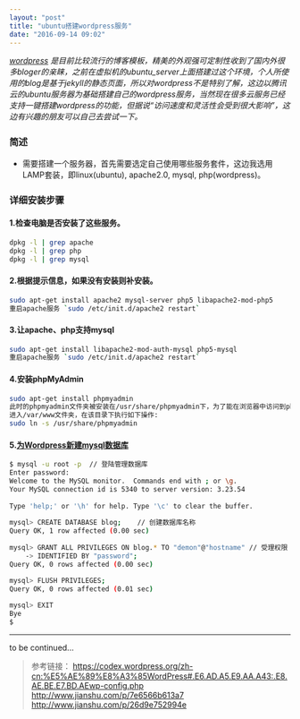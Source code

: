```yaml
---
layout: "post"
title: "ubuntu搭建wordpress服务"
date: "2016-09-14 09:02"
---
```



*[wordpress](https://cn.wordpress.org/) 是目前比较流行的博客模板，精美的外观强可定制性收到了国内外很多bloger的亲睐，之前在虚拟机的ubuntu_server上面搭建过这个环境，个人所使用的blog是基于jekyll的静态页面，所以对wordpress不是特别了解，这边以腾讯云的ubuntu服务器为基础搭建自己的wordpress服务，当然现在很多云服务已经支持一键搭建wordpress的功能，但据说“访问速度和灵活性会受到很大影响”，这边有兴趣的朋友可以自己去尝试一下。*

### 简述

- 需要搭建一个服务器，首先需要选定自己使用哪些服务套件，这边我选用LAMP套装，即linux(ubuntu), apache2.0, mysql, php(wordpress)。

<!-- more -->


### 详细安装步骤

#### 1.检查电脑是否安装了这些服务。

```sh
dpkg -l | grep apache
dpkg -l | grep php
dpkg -l | grep mysql
```

#### 2.根据提示信息，如果没有安装则补安装。

```sh
sudo apt-get install apache2 mysql-server php5 libapache2-mod-php5
重启apache服务 `sudo /etc/init.d/apache2 restart`
```

#### 3.让apache、php支持mysql

```sh
sudo apt-get install libapache2-mod-auth-mysql php5-mysql
重启apache服务 `sudo /etc/init.d/apache2 restart`
```

#### 4.安装phpMyAdmin 

```sh
sudo apt-get install phpmyadmin
此时的phpmyadmin文件夹被安装在/usr/share/phpmyadmin下，为了能在浏览器中访问到phpmyadmin，需要在/var/www下做一个软连接到该文件夹。
进入/var/www文件夹，在该目录下执行如下操作:
sudo ln -s /usr/share/phpmyadmin
```

#### 5.[为Wordpress新建mysql数据库](https://codex.wordpress.org/zh-cn:%E5%AE%89%E8%A3%85WordPress#.E7.AC.AC.E4.BA.8C.E6.AD.A5.EF.BC.9A.E5.88.9B.E5.BB.BAWordPress.E6.95.B0.E6.8D.AE.E5.BA.93.E5.92.8C.E4.B8.80.E4.B8.AA.E7.94.A8.E6.88.B7)

```sh
$ mysql -u root -p	// 登陆管理数据库
Enter password:
Welcome to the MySQL monitor.  Commands end with ; or \g.
Your MySQL connection id is 5340 to server version: 3.23.54
 
Type 'help;' or '\h' for help. Type '\c' to clear the buffer.
 
mysql> CREATE DATABASE blog;	// 创建数据库名称
Query OK, 1 row affected (0.00 sec)
 
mysql> GRANT ALL PRIVILEGES ON blog.* TO "demon"@"hostname" // 受理权限
    -> IDENTIFIED BY "password";
Query OK, 0 rows affected (0.00 sec)
  
mysql> FLUSH PRIVILEGES;
Query OK, 0 rows affected (0.01 sec)

mysql> EXIT
Bye
$ 
```

***

to be continued...


> 参考链接：
> https://codex.wordpress.org/zh-cn:%E5%AE%89%E8%A3%85WordPress#.E6.AD.A5.E9.AA.A43:.E8.AE.BE.E7.BD.AEwp-config.php
> http://www.jianshu.com/p/7e6566b613a7
> http://www.jianshu.com/p/26d9e752994e
